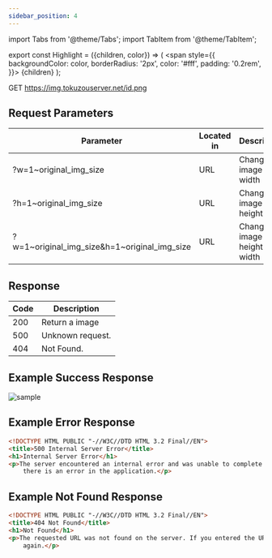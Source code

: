 ```yaml
---
sidebar_position: 4
---
```


import Tabs from '@theme/Tabs';
import TabItem from '@theme/TabItem';

export const Highlight = ({children, color}) => (
  <span
    style={{
      backgroundColor: color,
      borderRadius: '2px',
      color: '#fff',
      padding: '0.2rem',
    }}>
    {children}
  </span>
);

<Highlight color="#25c2a0">GET</Highlight> https://img.tokuzouserver.net/id.png


## Request Parameters
| Parameter | Located in | Description | Required | Type |
| ---- | ---------- | ----------- | -------- | ---- |
| ?w=1~original_img_size | URL | Change image width | <Highlight color="#d73232">option</Highlight> | string |
| ?h=1~original_img_size | URL | Change image height | <Highlight color="#d73232">option</Highlight> | string |
| ?w=1~original_img_size&h=1~original_img_size | URL | Change image height and width | <Highlight color="#d73232">option</Highlight> | string |

## Response
| Code | Description |
| ---- | ----------- |
| 200 | Return a image |
| 500 | Unknown request. |
| 404 | Not Found. |

## Example Success Response
![sample](https://img.tokuzouserver.net/1dfedb53-2e33-431c-a648-724ce967271b.png?w=362&h=529)

## Example Error Response
```html
<!DOCTYPE HTML PUBLIC "-//W3C//DTD HTML 3.2 Final//EN">
<title>500 Internal Server Error</title>
<h1>Internal Server Error</h1>
<p>The server encountered an internal error and was unable to complete your request. Either the server is overloaded or
	there is an error in the application.</p>
```

## Example Not Found Response
```html
<!DOCTYPE HTML PUBLIC "-//W3C//DTD HTML 3.2 Final//EN">
<title>404 Not Found</title>
<h1>Not Found</h1>
<p>The requested URL was not found on the server. If you entered the URL manually please check your spelling and try
	again.</p>
```